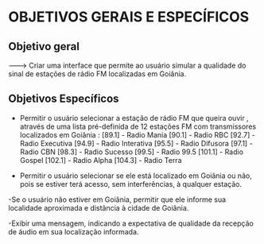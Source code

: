 # OBJETIVOS GERAIS E ESPECÍFICOS

## Objetivo geral

---> Criar uma interface que permite ao usuário simular a qualidade do sinal de estações de rádio FM localizadas em Goiânia.

## Objetivos Específicos

- Permitir o usuário selecionar a estação de rádio FM que queira ouvir , através de uma lista pré-definida de 12 estações FM com transmissores localizados em Goiânia :
[89.1] - Radio Mania
[90.1] - Radio RBC
[92.7] - Radio Executiva
[94.9] - Radio Interativa
[95.5] - Radio Difusora
[97.1] - Radio CBN
[98.3] - Radio Sucesso
[99.5] - Radio 99.5
[101.1] - Radio Gospel
[102.1] - Radio Alpha
[104.3] - Radio Terra

- Permitir o usuário selecionar se ele está localizado em Goiânia ou não, pois se estiver terá acesso, sem interferências, à qualquer estação.

-Se o usuário não estiver em Goiânia, permitir que ele informe sua localidade aproximada e distância à cidade de Goiânia.

-Exibir uma mensagem, indicando a expectativa de qualidade da recepção de áudio em sua localização informada.




